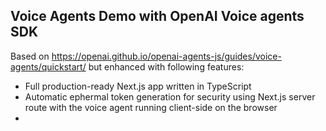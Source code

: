 ## Voice Agents Demo with OpenAI Voice agents SDK

Based on https://openai.github.io/openai-agents-js/guides/voice-agents/quickstart/ but enhanced with following features:
- Full production-ready Next.js app written in TypeScript
- Automatic ephermal token generation for security using Next.js server route with the voice agent running client-side on the browser
- 